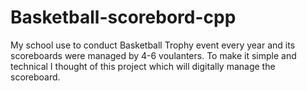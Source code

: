 # Basketball-scorebord-cpp
My school use to conduct Basketball Trophy event every year and its scoreboards were managed by 4-6 voulanters. To make it simple and technical I thought of this project which will digitally manage the scoreboard.
